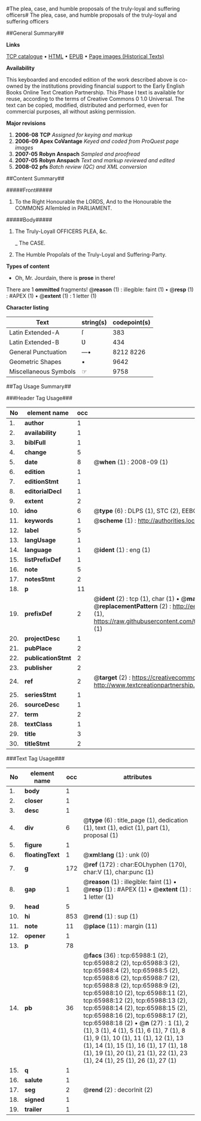 #The plea, case, and humble proposals of the truly-loyal and suffering officers#
The plea, case, and humble proposals of the truly-loyal and suffering officers

##General Summary##

**Links**

[TCP catalogue](http://www.ota.ox.ac.uk/tcp/)  • 
[HTML](http://tei.it.ox.ac.uk/tcp/Texts-HTML/free/A35/A35034.html)  • 
[EPUB](http://tei.it.ox.ac.uk/tcp/Texts-EPUB/free/A35/A35034.epub) • 
[Page images (Historical Texts)](https://data.historicaltexts.jisc.ac.uk/view?pubId=eebo-12703050e&pageId=eebo-12703050e-65988-1)

**Availability**

This keyboarded and encoded edition of the
	       work described above is co-owned by the institutions
	       providing financial support to the Early English Books
	       Online Text Creation Partnership. This Phase I text is
	       available for reuse, according to the terms of Creative
	       Commons 0 1.0 Universal. The text can be copied,
	       modified, distributed and performed, even for
	       commercial purposes, all without asking permission.

**Major revisions**

1. __2006-08__ __TCP__ *Assigned for keying and markup*
1. __2006-09__ __Apex CoVantage__ *Keyed and coded from ProQuest page images*
1. __2007-05__ __Robyn Anspach__ *Sampled and proofread*
1. __2007-05__ __Robyn Anspach__ *Text and markup reviewed and edited*
1. __2008-02__ __pfs__ *Batch review (QC) and XML conversion*

##Content Summary##

#####Front#####

1. To the Right Honourable the LORDS, And to the Honourable the COMMONS Aſſembled in PARLIAMENT.

#####Body#####

1. The Truly-Loyall OFFICERS PLEA, &c.

    _ The CASE.

1. The Humble Propoſals of the Truly-Loyal and Suffering-Party.

**Types of content**

  * Oh, Mr. Jourdain, there is **prose** in there!

There are 1 **ommitted** fragments! 
 @__reason__ (1) : illegible: faint (1)  •  @__resp__ (1) : #APEX (1)  •  @__extent__ (1) : 1 letter (1)

**Character listing**


|Text|string(s)|codepoint(s)|
|---|---|---|
|Latin Extended-A|ſ|383|
|Latin Extended-B|Ʋ|434|
|General Punctuation|—•|8212 8226|
|Geometric Shapes|▪|9642|
|Miscellaneous Symbols|☞|9758|

##Tag Usage Summary##

###Header Tag Usage###

|No|element name|occ|attributes|
|---|---|---|---|
|1.|__author__|1||
|2.|__availability__|1||
|3.|__biblFull__|1||
|4.|__change__|5||
|5.|__date__|8| @__when__ (1) : 2008-09 (1)|
|6.|__edition__|1||
|7.|__editionStmt__|1||
|8.|__editorialDecl__|1||
|9.|__extent__|2||
|10.|__idno__|6| @__type__ (6) : DLPS (1), STC (2), EEBO-CITATION (1), OCLC (1), VID (1)|
|11.|__keywords__|1| @__scheme__ (1) : http://authorities.loc.gov/ (1)|
|12.|__label__|5||
|13.|__langUsage__|1||
|14.|__language__|1| @__ident__ (1) : eng (1)|
|15.|__listPrefixDef__|1||
|16.|__note__|5||
|17.|__notesStmt__|2||
|18.|__p__|11||
|19.|__prefixDef__|2| @__ident__ (2) : tcp (1), char (1)  •  @__matchPattern__ (2) : ([0-9\-]+):([0-9IVX]+) (1), (.+) (1)  •  @__replacementPattern__ (2) : http://eebo.chadwyck.com/downloadtiff?vid=$1&page=$2 (1), https://raw.githubusercontent.com/textcreationpartnership/Texts/master/tcpchars.xml#$1 (1)|
|20.|__projectDesc__|1||
|21.|__pubPlace__|2||
|22.|__publicationStmt__|2||
|23.|__publisher__|2||
|24.|__ref__|2| @__target__ (2) : https://creativecommons.org/publicdomain/zero/1.0/ (1), http://www.textcreationpartnership.org/docs/. (1)|
|25.|__seriesStmt__|1||
|26.|__sourceDesc__|1||
|27.|__term__|2||
|28.|__textClass__|1||
|29.|__title__|3||
|30.|__titleStmt__|2||


###Text Tag Usage###

|No|element name|occ|attributes|
|---|---|---|---|
|1.|__body__|1||
|2.|__closer__|1||
|3.|__desc__|1||
|4.|__div__|6| @__type__ (6) : title_page (1), dedication (1), text (1), edict (1), part (1), proposal (1)|
|5.|__figure__|1||
|6.|__floatingText__|1| @__xml:lang__ (1) : unk (0)|
|7.|__g__|172| @__ref__ (172) : char:EOLhyphen (170), char:V (1), char:punc (1)|
|8.|__gap__|1| @__reason__ (1) : illegible: faint (1)  •  @__resp__ (1) : #APEX (1)  •  @__extent__ (1) : 1 letter (1)|
|9.|__head__|5||
|10.|__hi__|853| @__rend__ (1) : sup (1)|
|11.|__note__|11| @__place__ (11) : margin (11)|
|12.|__opener__|1||
|13.|__p__|78||
|14.|__pb__|36| @__facs__ (36) : tcp:65988:1 (2), tcp:65988:2 (2), tcp:65988:3 (2), tcp:65988:4 (2), tcp:65988:5 (2), tcp:65988:6 (2), tcp:65988:7 (2), tcp:65988:8 (2), tcp:65988:9 (2), tcp:65988:10 (2), tcp:65988:11 (2), tcp:65988:12 (2), tcp:65988:13 (2), tcp:65988:14 (2), tcp:65988:15 (2), tcp:65988:16 (2), tcp:65988:17 (2), tcp:65988:18 (2)  •  @__n__ (27) : 1 (1), 2 (1), 3 (1), 4 (1), 5 (1), 6 (1), 7 (1), 8 (1), 9 (1), 10 (1), 11 (1), 12 (1), 13 (1), 14 (1), 15 (1), 16 (1), 17 (1), 18 (1), 19 (1), 20 (1), 21 (1), 22 (1), 23 (1), 24 (1), 25 (1), 26 (1), 27 (1)|
|15.|__q__|1||
|16.|__salute__|1||
|17.|__seg__|2| @__rend__ (2) : decorInit (2)|
|18.|__signed__|1||
|19.|__trailer__|1||
